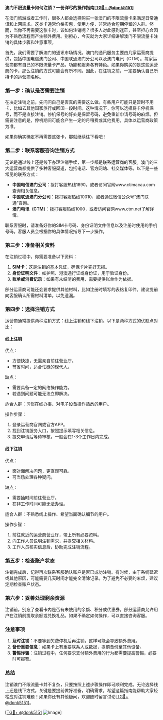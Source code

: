 **澳门不限流量卡如何注销？一份详尽的操作指南[[TG💪+ @donk5151](https://t.me/s/donk5151)]**

在澳门旅游或者工作时，很多人都会选择购买一张澳门的不限流量卡来满足日常通讯和上网需求。这类卡通常价格实惠，使用方便，非常适合短期停留的人群。然而，当你不再需要这张卡时，该如何注销呢？很多人对此感到迷茫，甚至担心会因为不熟悉流程而产生额外费用。别担心，今天就为大家详细讲解澳门不限流量卡注销的具体步骤和注意事项。

首先，我们需要了解澳门的通讯市场情况。澳门的通讯服务主要由几家运营商提供，包括中国电信澳门公司、中国联通澳门分公司以及澳门电讯（CTM）。每家运营商都有自己的不限流量卡产品，功能和服务各有特色。如果你购买的是这些运营商的卡，那么注销的方式可能会有所不同。因此，在注销之前，一定要确认自己所持卡的运营商名称。

### **第一步：确认是否需要注销**
在决定注销之前，先问问自己是否真的需要这么做。有些用户可能只是暂时不用卡，比如去其他国家旅行或回国一段时间。这种情况下，你可以选择将卡停机保号，而不是直接注销。停机保号的好处是保留号码，避免重新申请号码的麻烦。但需要注意的是，停机期间可能会产生一定的月租费或其他费用，具体以运营商政策为准。

如果你确实确定不再需要这张卡，那就继续往下看吧！

### **第二步：联系客服咨询注销方式**
无论是通过线上还是线下办理注销手续，第一步都是联系运营商的客服。澳门的三大运营商都提供了多种客服渠道，包括电话、官方网站、社交媒体等。以下是一些常见的联系方式：

- **中国电信澳门公司**：拨打客服热线1890，或者访问官网www.ctimacau.com查询相关信息。
- **中国联通澳门分公司**：拨打客服热线10010，或者通过微信公众号“澳门联通”咨询。
- **澳门电讯（CTM）**：拨打客服热线1000，或者访问官网www.ctm.net了解详情。

联系客服时，请准备好你的SIM卡号码、身份证明文件信息以及注册时使用的手机号码。客服人员会根据你的具体情况指导下一步操作。

### **第三步：准备相关资料**
在注销过程中，你需要准备以下资料：

1. **SIM卡**：这是注销的基本凭证，确保卡片完好无损。
2. **身份证明文件**：如护照、港澳通行证或身份证，用于验证身份。
3. **账单或消费记录**：如果有未结清的费用，需要提供账单作为依据。

部分运营商可能还会要求提供其他材料，比如注册时填写的表格复印件。建议提前向客服确认所需材料清单，以免遗漏。

### **第四步：选择注销方式**
运营商通常提供两种注销方式：线上注销和线下注销。以下是两种方式的优缺点对比：

#### **线上注销**
优点：
- 方便快捷，无需亲自前往营业厅。
- 节省时间，适合忙碌的现代人。

缺点：
- 需要具备一定的网络操作能力。
- 若遇到问题可能无法立即解决。

适合人群：习惯在线办事、对电子设备操作熟悉的用户。

操作步骤：
1. 登录运营商官网或官方APP。
2. 找到注销服务入口，按照提示填写相关信息。
3. 提交申请后等待审核，一般会在1-3个工作日内完成。

#### **线下注销**
优点：
- 面对面解决问题，更直观可靠。
- 可当场处理各种疑问。

缺点：
- 需要抽时间前往营业厅。
- 在非工作时间可能无法办理。

适合人群：不熟悉线上操作、希望当面确认细节的用户。

操作步骤：
1. 前往就近的运营商营业厅，带上所有必要资料。
2. 向工作人员说明注销需求，并提交相关材料。
3. 工作人员核实信息后，协助完成注销流程。

### **第五步：检查账户状态**
注销完成后，记得再次联系客服确认账户是否已成功注销。有时候，由于系统延迟或其他原因，可能需要几天时间才能完全清除记录。为了避免不必要的麻烦，建议定期检查账户状态。

### **第六步：妥善处理剩余资源**
注销前，别忘了查看卡内是否有未使用的余额、积分或优惠券。部分运营商允许用户在注销前提取余额或兑换礼品。如果不确定如何操作，可以直接咨询客服。

### **注意事项**
1. **及时注销**：不要等到欠费停机后再注销，这样可能会导致额外费用。
2. **备份重要信息**：如果卡上有重要联系人或数据，提前备份至其他设备。
3. **警惕诈骗**：注销过程中，任何要求支付额外费用的行为都需要提高警惕，必要时可报警。

### **总结**
注销澳门不限流量卡并不复杂，只要按照上述步骤操作即可顺利完成。无论选择线上还是线下方式，关键是要提前做好准备，明确需求。希望这篇指南能帮助大家轻松应对注销难题！如果你还有其他疑问，欢迎随时留言讨论[[TG💪+ @donk5151](https://t.me/s/donk5151)]。

[[TG💪+ @donk5151](https://t.me/s/donk5151) ![Image](https://i.postimg.cc/rwNCRYN7/Snipaste-2025-04-30-17-27-05.png)]